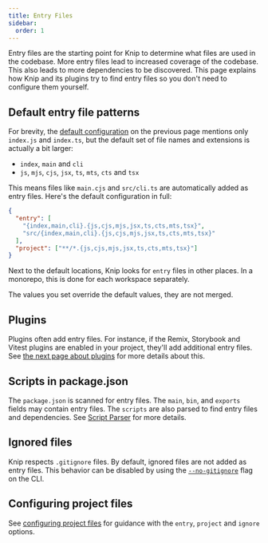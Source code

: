 ```yaml
---
title: Entry Files
sidebar:
  order: 1
---
```


Entry files are the starting point for Knip to determine what files are used in
the codebase. More entry files lead to increased coverage of the codebase. This
also leads to more dependencies to be discovered. This page explains how Knip
and its plugins try to find entry files so you don't need to configure them
yourself.

## Default entry file patterns

For brevity, the [default configuration][1] on the previous page mentions only
`index.js` and `index.ts`, but the default set of file names and extensions is
actually a bit larger:

- `index`, `main` and `cli`
- `js`, `mjs`, `cjs`, `jsx`, `ts`, `mts`, `cts` and `tsx`

This means files like `main.cjs` and `src/cli.ts` are automatically added as
entry files. Here's the default configuration in full:

```json
{
  "entry": [
    "{index,main,cli}.{js,cjs,mjs,jsx,ts,cts,mts,tsx}",
    "src/{index,main,cli}.{js,cjs,mjs,jsx,ts,cts,mts,tsx}"
  ],
  "project": ["**/*.{js,cjs,mjs,jsx,ts,cts,mts,tsx}"]
}
```

Next to the default locations, Knip looks for `entry` files in other places. In
a monorepo, this is done for each workspace separately.

The values you set override the default values, they are not merged.

## Plugins

Plugins often add entry files. For instance, if the Remix, Storybook and Vitest
plugins are enabled in your project, they'll add additional entry files. See
[the next page about plugins][2] for more details about this.

## Scripts in package.json

The `package.json` is scanned for entry files. The `main`, `bin`, and `exports`
fields may contain entry files. The `scripts` are also parsed to find entry
files and dependencies. See [Script Parser][3] for more details.

## Ignored files

Knip respects `.gitignore` files. By default, ignored files are not added as
entry files. This behavior can be disabled by using the [`--no-gitignore`][4]
flag on the CLI.

## Configuring project files

See [configuring project files][5] for guidance with the `entry`, `project` and
`ignore` options.

[1]: ../overview/configuration.md#defaults
[2]: ./plugins.md
[3]: ../features/script-parser.md
[4]: ../reference/cli.md#--no-gitignore
[5]: ../guides/configuring-project-files.md
